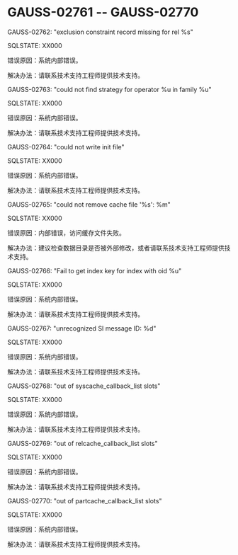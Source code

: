# GAUSS-02761 -- GAUSS-02770<a name="ZH-CN_TOPIC_0302073130"></a>

GAUSS-02762: "exclusion constraint record missing for rel %s"

SQLSTATE: XX000

错误原因：系统内部错误。

解决办法：请联系技术支持工程师提供技术支持。

GAUSS-02763: "could not find strategy for operator %u in family %u"

SQLSTATE: XX000

错误原因：系统内部错误。

解决办法：请联系技术支持工程师提供技术支持。

GAUSS-02764: "could not write init file"

SQLSTATE: XX000

错误原因：系统内部错误。

解决办法：请联系技术支持工程师提供技术支持。

GAUSS-02765: "could not remove cache file '%s': %m"

SQLSTATE: XX000

错误原因：内部错误，访问缓存文件失败。

解决办法：建议检查数据目录是否被外部修改，或者请联系技术支持工程师提供技术支持。

GAUSS-02766: "Fail to get index key for index with oid %u"

SQLSTATE: XX000

错误原因：系统内部错误。

解决办法：请联系技术支持工程师提供技术支持。

GAUSS-02767: "unrecognized SI message ID: %d"

SQLSTATE: XX000

错误原因：系统内部错误。

解决办法：请联系技术支持工程师提供技术支持。

GAUSS-02768: "out of syscache\_callback\_list slots"

SQLSTATE: XX000

错误原因：系统内部错误。

解决办法：请联系技术支持工程师提供技术支持。

GAUSS-02769: "out of relcache\_callback\_list slots"

SQLSTATE: XX000

错误原因：系统内部错误。

解决办法：请联系技术支持工程师提供技术支持。

GAUSS-02770: "out of partcache\_callback\_list slots"

SQLSTATE: XX000

错误原因：系统内部错误。

解决办法：请联系技术支持工程师提供技术支持。

